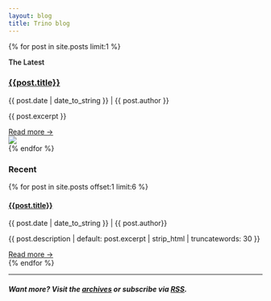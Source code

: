 ```yaml
---
layout: blog
title: Trino blog
---
```


<div class="content container clearfix spacer-30">

<div class="row blog-page">
  <div class="col-12">
    {% for post in site.posts limit:1 %}
      <div class="latest-blog card">
        <div>
          <p style="font-weight:600;">The Latest</p>
          <h3 class="blog-title"><a href="{{ post.url }}">{{post.title}}</a></h3>
          <p class="caption">{{ post.date | date_to_string }} | {{ post.author }}</p>
          <p>{{ post.excerpt }}</p>
          <div class="blog-readmore"><a href="{{ post.url }}">Read more &rarr;</a></div>
        </div>
        <div>
          <img src="{{ post.image | default: '/assets/trino-og.png' }}">
        </div>
      </div>
    {% endfor %}
    <h3>Recent</h3>
    <div class="blog-cards">
      {% for post in site.posts offset:1 limit:6 %}
        <div class="card post-card square">
          <!-- Card content -->
          <div class="card-body">
            <!-- Title -->
            <h4 class="card-title"><a href="{{ post.url }}">{{post.title}}</a></h4>
            <p class="caption">{{ post.date | date_to_string }} | {{ post.author}}</p>
            <!-- Text -->
            <p class="card-text">{{ post.description | default: post.excerpt | strip_html | truncatewords: 30 }}</p>
            <div class="blog-readmore"><a href="{{ post.url }}">Read more &rarr;</a></div>
          </div>
        </div>
      {% endfor %}
    </div>
    <hr />
    <h5>
      Want more? Visit the <a href="./archive.html">archives</a>
      or subscribe via <a href="{{ '/blog/feed.xml' | relative_url }}" target="_blank">RSS</a>.
    </h5>
  </div>
</div>
<div class="spacer-60"></div>

</div>
